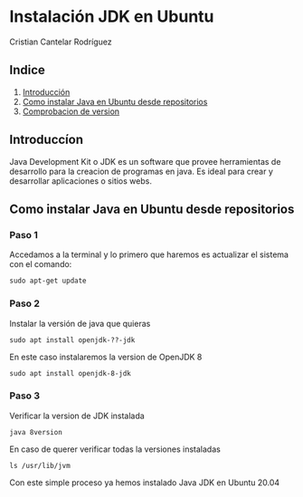 # Instalación JDK en Ubuntu
Cristian Cantelar Rodríguez

## Indice
1. [Introducción](#P1)
2. [Como instalar Java en Ubuntu desde repositorios](#P2)
3. [Comprobacion de version](#P3)

<div id='P1' />

## Introduccíon
Java Development Kit o JDK es un software que provee herramientas de desarrollo para la creacion de programas en java.
Es ideal para crear y desarrollar aplicaciones o sitios webs.

<div id='P2' />

## Como instalar Java en Ubuntu desde repositorios

### Paso 1

Accedamos a la terminal y lo primero que haremos es actualizar el sistema con el comando:
```
sudo apt-get update
```

### Paso 2

Instalar la versión de java que quieras
```
sudo apt install openjdk-??-jdk
```
En este caso instalaremos la version de OpenJDK 8
```
sudo apt install openjdk-8-jdk
```
<div id='P3' />

### Paso 3

Verificar la version de JDK instalada
```
java 8version
```
En caso de querer verificar todas la versiones instaladas
```
ls /usr/lib/jvm
```
Con este simple proceso ya hemos instalado Java JDK en Ubuntu 20.04
